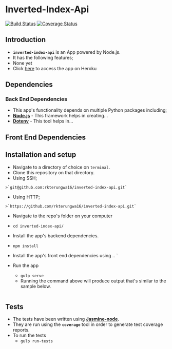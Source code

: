 # Inverted-Index-Api

[![Build Status](https://travis-ci.org/rkterungwa16/inverted-index-api.svg?branch=project-setup)](https://travis-ci.org/rkterungwa16/inverted-index-api.svg?branch=project-setup)
[![Coverage Status](https://coveralls.io/repos/github/rkterungwa16/inverted-index-api/badge.svg)](https://coveralls.io/github/rkterungwa16/inverted-index-api)

## Introduction
*  **`inverted-index-api`** is an App powered by Node.js.
*  It has the following features;
  *  None yet
*  Click [here](http://index-app.herokuapp.com/) to access the app on Heroku

## Dependencies

### Back End Dependencies
*  This app's functionality depends on multiple Python packages including;
  *  **[Node.js](http://nodejs.org/download/)** - This framework helps in creating...
  *  **[Dotenv](https://github.com/motdotla/dotenv)** - This tool helps in...

## Front End Dependencies

## Installation and setup
*  Navigate to a directory of choice on `terminal`.
*  Clone this repository on that directory.
  *  Using SSH;

    >`git@github.com:rkterungwa16/inverted-index-api.git`

  *  Using HTTP;

    >`https://github.com/rkterungwa16/inverted-index-api.git`

*  Navigate to the repo's folder on your computer
  *  `cd inverted-index-api/`
*  Install the app's backend dependencies.
  *  `npm install`
*  Install the app's front end dependencies using ..
`
* Run the app
  *  `gulp serve`
  *  Running the command above will produce output that's similar to the sample below.

  ```
  ```

## Tests
*  The tests have been written using **[Jasmine-node](https://github.com/mhevery/jasmine-node/)**.
*  They are run using the **`coverage`** tool in order to generate test coverage reports.
*  To run the tests
   * `gulp run-tests`


